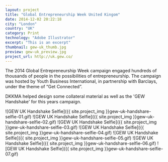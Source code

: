 ```yaml
---
layout: project
title: "Global Entrepreneurship Week United Kingom"
date: 2014-12-02 20:22:18
city: "London"
country: "UK"
category: Print
technology: "Adobe Illustrator"
excerpt: "This is an excerpt"
thumbnail: gew-uk_thumb.jpg
preview: gew-uk_preview.jpg
project_url: http://uk.gew.co/
---
```


The 2014 Global Entrepreneurship Week campaign engaged hundreds of thousands of people in the possibilities of entrepreneurship. The campaign was hosted by Youth Business International, in partnership with Barclays, under the theme of “Get Connected”.

DKKMA helped design some collateral material as well as the 'GEW Handshake' for this years campaign.

![GEW UK Handshake Selfie]({{ site.project_img }}gew-uk-handshare-selfie-01.gif)
![GEW UK Handshake Selfie]({{ site.project_img }}gew-uk-handshare-selfie-02.gif)
![GEW UK Handshake Selfie]({{ site.project_img }}gew-uk-handshare-selfie-03.gif)
![GEW UK Handshake Selfie]({{ site.project_img }}gew-uk-handshare-selfie-04.gif)
![GEW UK Handshake Selfie]({{ site.project_img }}gew-uk-handshare-selfie-05.gif)
![GEW UK Handshake Selfie]({{ site.project_img }}gew-uk-handshare-selfie-06.gif)
![GEW UK Handshake Selfie]({{ site.project_img }}gew-uk-handshare-selfie-07.gif)
